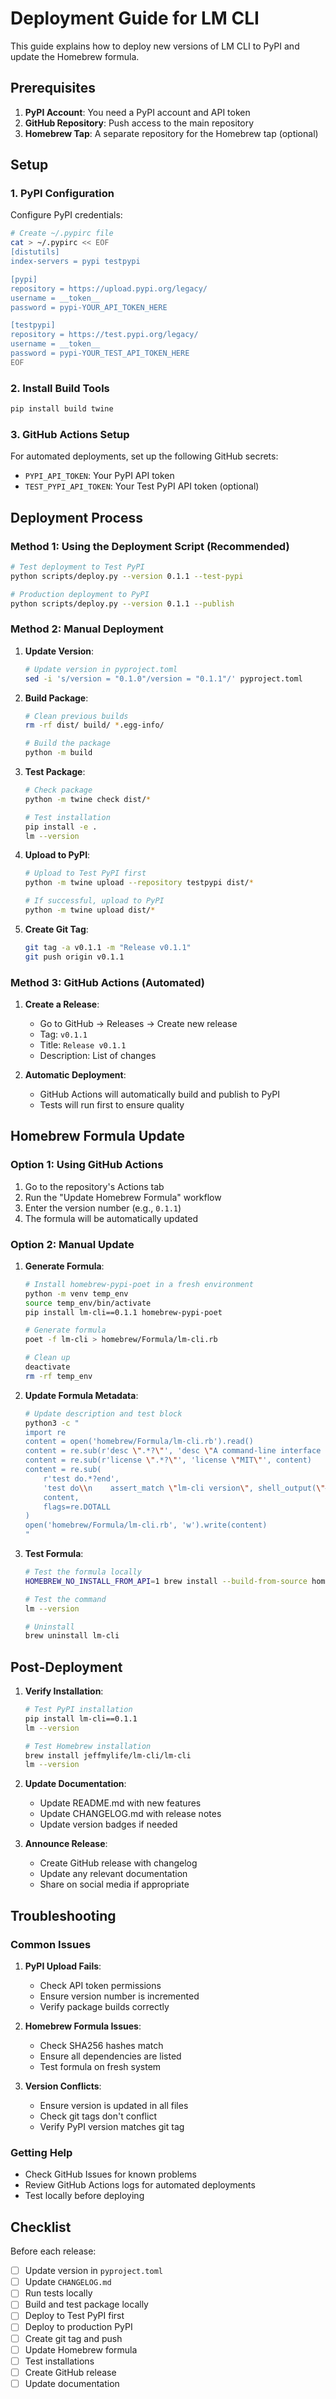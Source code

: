 # Deployment Guide for LM CLI

This guide explains how to deploy new versions of LM CLI to PyPI and update the Homebrew formula.

## Prerequisites

1. **PyPI Account**: You need a PyPI account and API token
2. **GitHub Repository**: Push access to the main repository
3. **Homebrew Tap**: A separate repository for the Homebrew tap (optional)

## Setup

### 1. PyPI Configuration

Configure PyPI credentials:

```bash
# Create ~/.pypirc file
cat > ~/.pypirc << EOF
[distutils]
index-servers = pypi testpypi

[pypi]
repository = https://upload.pypi.org/legacy/
username = __token__
password = pypi-YOUR_API_TOKEN_HERE

[testpypi]
repository = https://test.pypi.org/legacy/
username = __token__
password = pypi-YOUR_TEST_API_TOKEN_HERE
EOF
```

### 2. Install Build Tools

```bash
pip install build twine
```

### 3. GitHub Actions Setup

For automated deployments, set up the following GitHub secrets:

- `PYPI_API_TOKEN`: Your PyPI API token
- `TEST_PYPI_API_TOKEN`: Your Test PyPI API token (optional)

## Deployment Process

### Method 1: Using the Deployment Script (Recommended)

```bash
# Test deployment to Test PyPI
python scripts/deploy.py --version 0.1.1 --test-pypi

# Production deployment to PyPI
python scripts/deploy.py --version 0.1.1 --publish
```

### Method 2: Manual Deployment

1. **Update Version**:
   ```bash
   # Update version in pyproject.toml
   sed -i 's/version = "0.1.0"/version = "0.1.1"/' pyproject.toml
   ```

2. **Build Package**:
   ```bash
   # Clean previous builds
   rm -rf dist/ build/ *.egg-info/
   
   # Build the package
   python -m build
   ```

3. **Test Package**:
   ```bash
   # Check package
   python -m twine check dist/*
   
   # Test installation
   pip install -e .
   lm --version
   ```

4. **Upload to PyPI**:
   ```bash
   # Upload to Test PyPI first
   python -m twine upload --repository testpypi dist/*
   
   # If successful, upload to PyPI
   python -m twine upload dist/*
   ```

5. **Create Git Tag**:
   ```bash
   git tag -a v0.1.1 -m "Release v0.1.1"
   git push origin v0.1.1
   ```

### Method 3: GitHub Actions (Automated)

1. **Create a Release**:
   - Go to GitHub → Releases → Create new release
   - Tag: `v0.1.1`
   - Title: `Release v0.1.1`
   - Description: List of changes

2. **Automatic Deployment**:
   - GitHub Actions will automatically build and publish to PyPI
   - Tests will run first to ensure quality

## Homebrew Formula Update

### Option 1: Using GitHub Actions

1. Go to the repository's Actions tab
2. Run the "Update Homebrew Formula" workflow
3. Enter the version number (e.g., `0.1.1`)
4. The formula will be automatically updated

### Option 2: Manual Update

1. **Generate Formula**:
   ```bash
   # Install homebrew-pypi-poet in a fresh environment
   python -m venv temp_env
   source temp_env/bin/activate
   pip install lm-cli==0.1.1 homebrew-pypi-poet
   
   # Generate formula
   poet -f lm-cli > homebrew/Formula/lm-cli.rb
   
   # Clean up
   deactivate
   rm -rf temp_env
   ```

2. **Update Formula Metadata**:
   ```bash
   # Update description and test block
   python3 -c "
   import re
   content = open('homebrew/Formula/lm-cli.rb').read()
   content = re.sub(r'desc \".*?\"', 'desc \"A command-line interface for interacting with various Large Language Models\"', content)
   content = re.sub(r'license \".*?\"', 'license \"MIT\"', content)
   content = re.sub(
       r'test do.*?end',
       'test do\\n    assert_match \"lm-cli version\", shell_output(\"#{bin}/lm --version\")\\n    assert_match \"Usage:\", shell_output(\"#{bin}/lm --help\")\\n  end',
       content,
       flags=re.DOTALL
   )
   open('homebrew/Formula/lm-cli.rb', 'w').write(content)
   "
   ```

3. **Test Formula**:
   ```bash
   # Test the formula locally
   HOMEBREW_NO_INSTALL_FROM_API=1 brew install --build-from-source homebrew/Formula/lm-cli.rb
   
   # Test the command
   lm --version
   
   # Uninstall
   brew uninstall lm-cli
   ```

## Post-Deployment

1. **Verify Installation**:
   ```bash
   # Test PyPI installation
   pip install lm-cli==0.1.1
   lm --version
   
   # Test Homebrew installation
   brew install jeffmylife/lm-cli/lm-cli
   lm --version
   ```

2. **Update Documentation**:
   - Update README.md with new features
   - Update CHANGELOG.md with release notes
   - Update version badges if needed

3. **Announce Release**:
   - Create GitHub release with changelog
   - Update any relevant documentation
   - Share on social media if appropriate

## Troubleshooting

### Common Issues

1. **PyPI Upload Fails**:
   - Check API token permissions
   - Ensure version number is incremented
   - Verify package builds correctly

2. **Homebrew Formula Issues**:
   - Check SHA256 hashes match
   - Ensure all dependencies are listed
   - Test formula on fresh system

3. **Version Conflicts**:
   - Ensure version is updated in all files
   - Check git tags don't conflict
   - Verify PyPI version matches git tag

### Getting Help

- Check GitHub Issues for known problems
- Review GitHub Actions logs for automated deployments
- Test locally before deploying

## Checklist

Before each release:

- [ ] Update version in `pyproject.toml`
- [ ] Update `CHANGELOG.md`
- [ ] Run tests locally
- [ ] Build and test package locally
- [ ] Deploy to Test PyPI first
- [ ] Deploy to production PyPI
- [ ] Create git tag and push
- [ ] Update Homebrew formula
- [ ] Test installations
- [ ] Create GitHub release
- [ ] Update documentation 